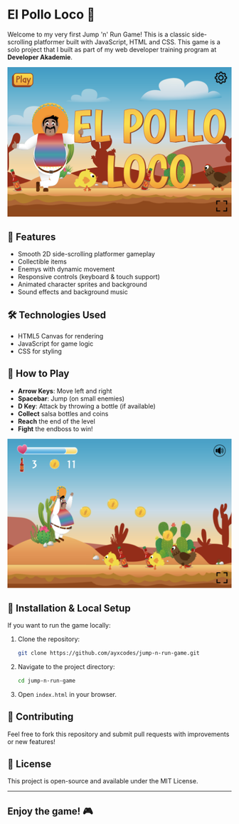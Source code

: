 # El Pollo Loco 🌵

Welcome to my very first Jump 'n' Run Game! This is a classic side-scrolling platformer built with JavaScript, HTML and CSS.
This game is a solo project that I built as part of my web developer training program at **Developer Akademie**.

![Game Screenshot](img/preview.png)

## 🚀 Features
- Smooth 2D side-scrolling platformer gameplay
- Collectible items
- Enemys with dynamic movement
- Responsive controls (keyboard & touch support)
- Animated character sprites and background
- Sound effects and background music

## 🛠️ Technologies Used
- HTML5 Canvas for rendering
- JavaScript for game logic
- CSS for styling

## 📜 How to Play
- **Arrow Keys**: Move left and right
- **Spacebar**: Jump (on small enemies)
- **D Key**: Attack by throwing a bottle (if available)
- **Collect** salsa bottles and coins
- **Reach** the end of the level
- **Fight** the endboss to win!
  
![Game Screenshot](img/preview2.png)

## 📂 Installation & Local Setup
If you want to run the game locally:

1. Clone the repository:
   ```bash
   git clone https://github.com/ayxcodes/jump-n-run-game.git
   ```
2. Navigate to the project directory:
   ```bash
   cd jump-n-run-game
   ```
3. Open `index.html` in your browser.

## 🤝 Contributing
Feel free to fork this repository and submit pull requests with improvements or new features!

## 📄 License
This project is open-source and available under the MIT License.

---

## Enjoy the game! 🎮
